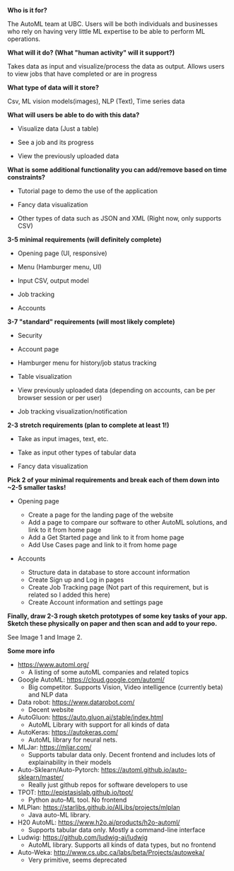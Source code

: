 **Who is it for?**

The AutoML team at UBC. Users will be both individuals and businesses who rely on having very little ML expertise to be able to perform ML operations.


**What will it do? (What "human activity" will it support?)**

Takes data as input and visualize/process the data as output. Allows users to view jobs that have completed or are in progress
 
 
**What type of data will it store?**

Csv, ML vision models(images), NLP (Text), Time series data


**What will users be able to do with this data?**

- Visualize data (Just a table)

- See a job and its progress

- View the previously uploaded data


**What is some additional functionality you can add/remove based on time constraints?**

- Tutorial page to demo the use of the application

- Fancy data visualization

- Other types of data such as JSON and XML (Right now, only supports CSV)


**3-5 minimal requirements (will definitely complete)**

- Opening page (UI, responsive)

- Menu (Hamburger menu, UI)

- Input CSV, output model

- Job tracking

- Accounts

**3-7 "standard" requirements (will most likely complete)**

- Security

- Account page

- Hamburger menu for history/job status tracking

- Table visualization

- View previously uploaded data (depending on accounts, can be per browser session or per user)

- Job tracking visualization/notification


**2-3 stretch requirements (plan to complete at least 1!)**

- Take as input images, text, etc.

- Take as input other types of tabular data

- Fancy data visualization

**Pick 2 of your minimal requirements and break each of them down into ~2-5 smaller
tasks!**

- Opening page
  - Create a page for the landing page of the website
  - Add a page to compare our software to other AutoML solutions, and link to it from home page
  - Add a Get Started page and link to it from home page
  - Add Use Cases page and link to it from home page

- Accounts
  - Structure data in database to store account information
  - Create Sign up and Log in pages
  - Create Job Tracking page (Not part of this requirement, but is related so I added this here)
  - Create Account information and settings page

**Finally, draw 2-3 rough sketch prototypes of some key tasks of your app. Sketch these
physically on paper and then scan and add to your repo.**

See Image 1 and Image 2.

**Some more info**
- https://www.automl.org/
  - A listing of some autoML companies and related topics
- Google AutoML: https://cloud.google.com/automl/
  - Big competitor. Supports Vision, Video intelligence (currently beta) and NLP data
- Data robot: https://www.datarobot.com/
  - Decent website
- AutoGluon: https://auto.gluon.ai/stable/index.html
  - AutoML Library with support for all kinds of data
- AutoKeras:  https://autokeras.com/
  - AutoML library for neural nets.
- MLJar: https://mljar.com/
  - Supports tabular data only. Decent frontend and includes lots of explainability in their models
- Auto-Sklearn/Auto-Pytorch: https://automl.github.io/auto-sklearn/master/
  - Really just github repos for software developers to use
- TPOT: http://epistasislab.github.io/tpot/
  - Python auto-ML tool. No frontend
- MLPlan: https://starlibs.github.io/AILibs/projects/mlplan
  - Java auto-ML library.
- H20 AutoML: https://www.h2o.ai/products/h2o-automl/
  - Supports tabular data only. Mostly a command-line interface
- Ludwig: https://github.com/ludwig-ai/ludwig
  - AutoML library. Supports all kinds of data types, but no frontend
- Auto-Weka: http://www.cs.ubc.ca/labs/beta/Projects/autoweka/
  - Very primitive, seems deprecated
  
